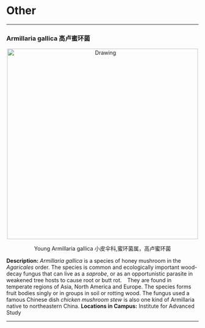 # Other
***
###  Armillaria gallica 高卢蜜环菌
<p align="center"> <img src="Fig/Armillaria.jpg" alt="Drawing" style="width: 500px;"/>  </p>

 <center> Young Armillaria gallica 小皮伞科,蜜环菌属，高卢蜜环菌 </center>

 **Description:** *Armillaria gallica* is a species of honey mushroom in the *Agaricales* order. The species is common and ecologically important wood-decay fungus that can live as a *saprobe*, or as an opportunistic parasite in weakened tree hosts to cause root or butt rot.
 &ensp; They are found in temperate regions of Asia, North America and Europe. The species forms fruit bodies singly or in groups in soil or rotting wood. The fungus used a famous Chinese dish *chicken mushroom stew* is also one kind of Armillaria native to northeastern China.
**Locations in Campus:** Institute for Advanced Study
***
